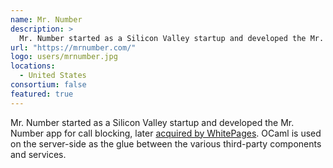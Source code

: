 ```yaml
---
name: Mr. Number
description: > 
  Mr. Number started as a Silicon Valley startup and developed the Mr. Number app for call blocking, later acquired by WhitePages.
url: "https://mrnumber.com/"
logo: users/mrnumber.jpg
locations: 
  - United States
consortium: false
featured: true
---
```


Mr. Number started as a Silicon Valley startup and developed the Mr. Number app for call blocking, later [acquired by WhitePages](https://allthingsd.com/20130601/whitepages-scoops-up-mr-number-an-android-app-for-blocking-unwanted-calls/). OCaml is used on the server-side as the glue between the various third-party components and services.</p>
